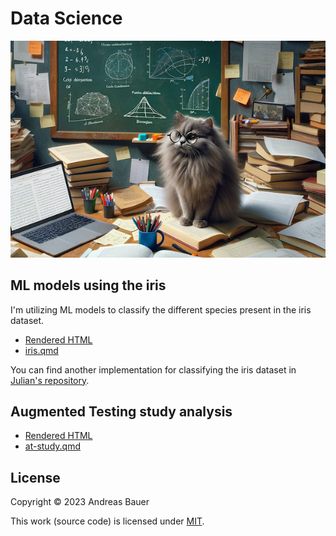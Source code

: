 # Data Science

<p align="center"><img src="logo.png"></p>

## ML models using the iris

I'm utilizing ML models to classify the different species present in the iris dataset.

- [Rendered HTML](https://andreas-bauer.github.io/data-science/iris.html)
- [iris.qmd](./iris.qmd)

You can find another implementation for classifying the iris dataset in [Julian's repository](https://github.com/JulianFrattini/course-dses).

## Augmented Testing study analysis

- [Rendered HTML](https://andreas-bauer.github.io/data-science/at-study.html)
- [at-study.qmd](./at-study.qmd)

## License

Copyright © 2023 Andreas Bauer

This work (source code) is licensed under  [MIT](./LICENSE).

